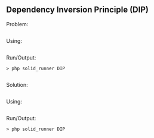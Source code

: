 ## Dependency Inversion Principle (DIP)

Problem:
```php

```

Using:
```php

```

Run/Output:
```
> php solid_runner DIP


```



Solution:
```php

```

Using:
```php

```

Run/Output:
```
> php solid_runner DIP


```